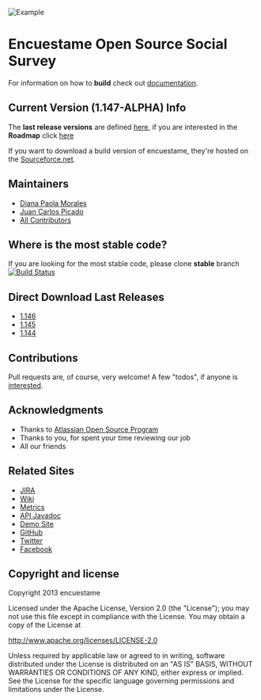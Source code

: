 ![Example](http://api.encuestame.org/mail.png)

Encuestame Open Source Social Survey
=====================================

For information on how to **build** check out [documentation](http://wiki.encuestame.org/display/DOC/How+to+build+Encuestame).

## Current Version (1.147-ALPHA) Info

The **last release versions** are defined [here](http://wiki.encuestame.org/display/RELEASE/Encuestame+1.146-FINAL+Release+Notes), if you are interested in the **Roadmap** click [here](http://issues.encuestame.org/browse/ENCUESTAME#selectedTab=com.atlassian.jira.plugin.system.project%3Aroadmap-panel)

If you want to download a build version of encuestame, they're hosted on the [Sourceforce.net](http://sourceforge.net/projects/encuestame/files/).

## Maintainers
* [Diana Paola Morales](http://about.me/dianmorales)
* [Juan Carlos Picado](http://about.me/jotadeveloper)
* [All Contributors](http://www.encuestame.org#contributors)

## Where is the most stable code?
If you are looking for the most stable code, please clone **stable** branch
[![Build Status](https://secure.travis-ci.org/encuestame/encuestame.png)](http://travis-ci.org/encuestame/encuestame)


## Direct Download Last Releases
* [1.146](http://sourceforge.net/projects/encuestame/files/encuestame_beta/1.146/encuestame-1.146-tomcat.zip/download)
* [1.145](http://code.google.com/p/encuestame/downloads/detail?name=encuestame-1.145-release.zip&can=2&q=)
* [1.144](http://sourceforge.net/projects/encuestame/files/encuestame_beta/1.144/encuestame-1.144-release.zip/download)


## Contributions
Pull requests are, of course, very welcome! A few "todos", if anyone is [interested](http://wiki.encuestame.org/display/DEVELOPMENT/Commiters+Guidelines).

## Acknowledgments
* Thanks to [Atlassian Open Source Program](http://www.atlassian.com/)
* Thanks to you, for spent your time reviewing our job
* All our friends

## Related Sites

* [JIRA](http://issues.encuestame.org)
* [Wiki](http://wiki.encuestame.org)
* [Metrics](http://metrics.encuestame.org)
* [API Javadoc](http://api.encuestame.org)
* [Demo Site](http://demo.encuestame.org)
* [GitHub](http://github.com/encuestame)
* [Twitter](http://www.twitter.com/encuestame)
* [Facebook](https://www.facebook.com/pages/encuestame/80467777529)


Copyright and license
---------------------

Copyright 2013 encuestame

Licensed under the Apache License, Version 2.0 (the "License");
you may not use this file except in compliance with the License.
You may obtain a copy of the License at

   http://www.apache.org/licenses/LICENSE-2.0

Unless required by applicable law or agreed to in writing, software
distributed under the License is distributed on an "AS IS" BASIS,
WITHOUT WARRANTIES OR CONDITIONS OF ANY KIND, either express or implied.
See the License for the specific language governing permissions and
limitations under the License.